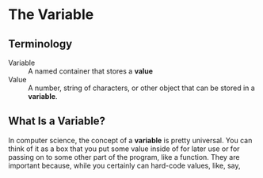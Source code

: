 # The Variable

## Terminology

<dl>
    <dt>Variable</dt>
    <dd>A named container that stores a <strong>value</strong></dd>
    <dt>Value</dt>
    <dd>A number, string of characters, or other object that can be stored in a <strong>variable</strong>.</dd>
</dl>

## What Is a Variable?

In computer science, the concept of a **variable** is pretty universal. You can think of it as a box that you put some value inside of for later use or for passing on to some other part of the program, like a function. They are important because, while you certainly can hard-code values, like, say, 
